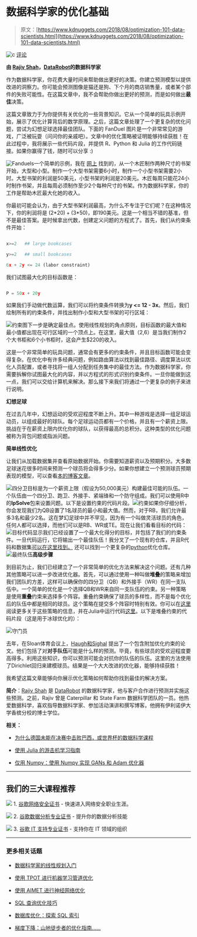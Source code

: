 # 数据科学家的优化基础

> 原文：[https://www.kdnuggets.com/2018/08/optimization-101-data-scientists.html](https://www.kdnuggets.com/2018/08/optimization-101-data-scientists.html)

![c](../Images/3d9c022da2d331bb56691a9617b91b90.png) [评论](#comments)

**由 [Rajiv Shah](http://www.rajivshah.com)，[DataRobot](http://www.datarobot.com)的数据科学家**

作为数据科学家，你花费大量时间来帮助做出更好的决策。你建立预测模型以提供改进的洞察力。你可能会预测图像是猫还是狗、下个月的商店销售量，或者某个部件的失败可能性。在这篇文章中，我不会帮助你做出更好的预测，而是如何做出**最佳**决策。

这篇文章致力于为你提供有关优化的一些背景知识。它从一个简单的玩具示例开始，展示了优化计算背后的数学原理。之后，这篇文章处理了一个更复杂的优化问题，尝试为幻想足球选择最佳团队。下面的 FanDuel 图片是一个非常常见的游戏，广泛被玩耍（问问你的亲戚吧）。文章中的优化策略被证明能够持续获胜！在此过程中，我将展示一些代码片段，并提供 R、Python 和 Julia 的工作代码链接。如果你赢得了钱，随时可以分享 :)

![Fanduels](../Images/da3fa2f25676f9dd216a3d2c0cac051b.png)一个简单的示例，我在 [网上](http://melaniewingard.weebly.com/uploads/3/7/5/5/37554047/09-30-16_section_3.5_linear_programming_and_optimization_continued.pdf) 找到的，从一个木匠制作两种尺寸的书架开始，大型和小型。制作一个大型书架需要6小时，制作一个小型书架需要2小时。大型书架的利润是50美元，小型书架的利润是20美元。木匠每周只能花24小时制作书架，并且每周必须制作至少2个每种尺寸的书架。作为数据科学家，你的工作是帮助木匠最大化她的收入。

你最初可能会认为，由于大型书架利润最高，为什么不专注于它们呢？在这种情况下，你的利润将是 (2*$20) + (3*$50)，即190美元。这是一个相当不错的基准，但不是最佳答案。是时候拿出代数，创建定义问题的方程式了。首先，我们从约束条件开始：

```py

x>=2   ## large bookcases

y>=2   ## small bookcases

6x + 2y <= 24 (labor constraint)

```

我们试图最大化的目标函数是：

```py

P = 50x + 20y

```

如果我们手动做代数运算，我们可以将约束条件转换为**y <= 12 - 3x**。然后，我们绘制所有的约束条件，并找出制作小型和大型书架的可行区域：

![约束图](../Images/364062ff33be713048bd27679c430db0.png)下一步是确定最佳点。使用线性规划的角点原则，目标函数的最大值和最小值都出现在可行区域的一个顶点上。在这里，最大值（2,6）是当我们制作2个大书柜和6个小书柜时，这会产生$220的收入。

这是一个非常简单的玩具问题，通常会有更多的约束条件，并且目标函数可能会变得复杂。在优化中有许多经典问题，例如路由算法以找到最佳路径、调度算法以优化人员配置，或者寻找将一组人分配到任务集中的最佳方法。作为数据科学家，你需要拆解你试图最大化的内容，并以方程式的形式识别约束条件。一旦你能做到这一点，我们可以交给计算机来解决。那么接下来我们将通过一个更复杂的例子来进行说明。

**幻想足球**

在过去几年中，幻想运动的受欢迎程度不断上升。其中一种游戏是选择一组足球运动员，以组成最好的球队。每个足球运动员都有一个价格，并且有一个薪资上限。挑战在于在薪资上限内优化你的球队，以获得最高的总积分。这种类型的优化问题被称为背包问题或指派问题。

**简单线性优化**

让我们从加载数据集并查看原始数据开始。你需要知道薪资以及预期积分。大多数足球迷花很多时间来预测一个球员将会得多少分。如果你想建立一个预测球员预期表现的模型，可以查看[本的博客文章](https://blog.datarobot.com/using-datarobot-to-predict-nba-player-performance)。

![四分卫](../Images/58575d72ba557b3ecdbd2bd30e663e56.png)目标是为一个薪资上限（假设为50,000美元）构建最佳可能的队伍。一个队伍由一个四分卫、跑卫、外接手、紧端锋和一个防守组成。我们可以使用R中的**lpSolve**包来设置问题。以下是设置约束的代码片段。![约束](../Images/4d1082b7bd4530234523c826d561cf4c.png)如果你仔细分析，你会发现我们为QB设置了1名球员的最小和最大值。然而，对于RB，我们允许最多3名和最少2名。这在梦幻足球中并不罕见，因为有一个叫做灵活球员的角色，任何人都可以选择，而他们可以是RB、WR或TE。现在让我们看看目标的代码：![目标](../Images/7913d28ee0602c264f202c50a796c80f.png)代码显示我们已经设置了一个最大化得分的目标，并包括了我们的约束条件。一旦代码运行，它将输出一个最佳队伍！我分叉了一个现有的仓库，并且R代码和数据集[可以在这里找到。](https://github.com/rajshah4/linear-optimization-fantasy-football) 还可以找到一个更复杂的[python](https://github.com/mattbrondum/Fantasy-Football-Optimization)优化仓库。![最终队伍](../Images/9e8a00d3aa378bd94a8c3c6ad5ecea69.png)**高级步骤**

到目前为止，我们已经建立了一个非常简单的优化方法来解决这个问题。还有几种其他策略可以进一步改进优化器。首先，可以通过使用一种叫做**堆叠**的策略来增加我们团队的方差，这样可以确保你的四分卫（QB）和外接手（WR）在同一支队伍中。一个简单的优化是一个选择QB和WR来自同一支队伍的约束。另一种策略是使用**重叠**约束来选择多个阵容。重叠约束确保了球员的多样性，而不是每个优化后的队伍中都是相同的球员。这个策略在提交多个阵容时特别有效。你可以在[这里](https://arxiv.org/pdf/1604.01455v2.pdf)阅读更多关于这些策略的信息，并在Julia中运行代码[这里](https://github.com/dscotthunter/Fantasy-Hockey-IP-Code)。以下是堆叠约束的代码片段（这是用于冰球优化的）：

![守门员](../Images/c6d033abab2642ac8348c61292ffa8de.png)

去年，在Sloan体育会议上，[Haugh和Sighal](http://www.sloansportsconference.com/wp-content/uploads/2018/02/1001.pdf) 提出了一个包含附加优化约束的论文。他们包括了对**对手队伍**可能是什么样的预测。毕竟，有些球员的受欢迎程度要高得多。利用这些知识，你可以预测可能会对抗你的队伍的队伍。这里的方法使用了Dirichlet回归来建模球员。结果是一个大大改进的优化器，能够持续获胜！

我希望这篇文章能够向你展示优化策略如何帮助你找到最佳的解决方案。

**简介**：[Rajiv Shah](http://www.rajivshah.com) 是 [DataRobot](http://www.datarobot.com) 的数据科学家，他与客户合作进行预测并实施这些预测。之前，Rajiv 曾是 Caterpillar 和 State Farm 数据科学团队的一员。他热爱数据科学，喜欢指导数据科学家、参加活动演讲和撰写博客。他拥有伊利诺伊大学香槟分校的博士学位。

**相关：**

+   [为什么德国未能在决赛中击败巴西，或世界杯的数据科学课程](https://www.kdnuggets.com/2018/07/worldcup-data-science-lessons.html)

+   [使用 Julia 的游击机学习指南](https://www.kdnuggets.com/2017/07/guerrilla-guide-machine-learning-julia.html)

+   [仅用 Numpy：使用 Numpy 实现 GANs 和 Adam 优化器](https://www.kdnuggets.com/2018/08/only-numpy-implementing-gans-adam-optimizer.html)

* * *

## 我们的三大课程推荐

![](../Images/0244c01ba9267c002ef39d4907e0b8fb.png) 1\. [谷歌网络安全证书](https://www.kdnuggets.com/google-cybersecurity) - 快速进入网络安全职业生涯。

![](../Images/e225c49c3c91745821c8c0368bf04711.png) 2\. [谷歌数据分析专业证书](https://www.kdnuggets.com/google-data-analytics) - 提升你的数据分析技能

![](../Images/0244c01ba9267c002ef39d4907e0b8fb.png) 3\. [谷歌 IT 支持专业证书](https://www.kdnuggets.com/google-itsupport) - 支持你在 IT 领域的组织

* * *

### 更多相关话题

+   [数据科学家的线性规划入门](https://www.kdnuggets.com/2023/02/linear-programming-101-data-scientists.html)

+   [使用 TPOT 进行机器学习管道优化](https://www.kdnuggets.com/2021/05/machine-learning-pipeline-optimization-tpot.html)

+   [使用 AIMET 进行神经网络优化](https://www.kdnuggets.com/2022/04/qualcomm-neural-network-optimization-aimet.html)

+   [SQL 查询优化技巧](https://www.kdnuggets.com/2023/03/sql-query-optimization-techniques.html)

+   [数据库优化：探索 SQL 索引](https://www.kdnuggets.com/2023/07/database-optimization-exploring-indexes-sql.html)

+   [梯度下降：山地徒步者的优化指南……](https://www.kdnuggets.com/gradient-descent-the-mountain-trekker-guide-to-optimization-with-mathematics)
